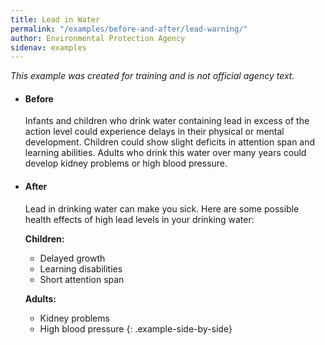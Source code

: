 ```yaml
---
title: Lead in Water
permalink: "/examples/before-and-after/lead-warning/"
author: Environmental Protection Agency
sidenav: examples
---
```


_This example was created for training and is not official agency text._

* #### Before

  Infants and children who drink water containing lead in excess of the action level could experience delays in their physical or mental development. Children could show slight deficits in attention span and learning abilities. Adults who drink this water over many years could develop kidney problems or high blood pressure.

* #### After

  Lead in drinking water can make you sick. Here are some possible health effects of high lead levels in your drinking water:

  **Children:**
  - Delayed growth
  - Learning disabilities
  - Short attention span

  **Adults:**
  - Kidney problems
  - High blood pressure
{: .example-side-by-side}

